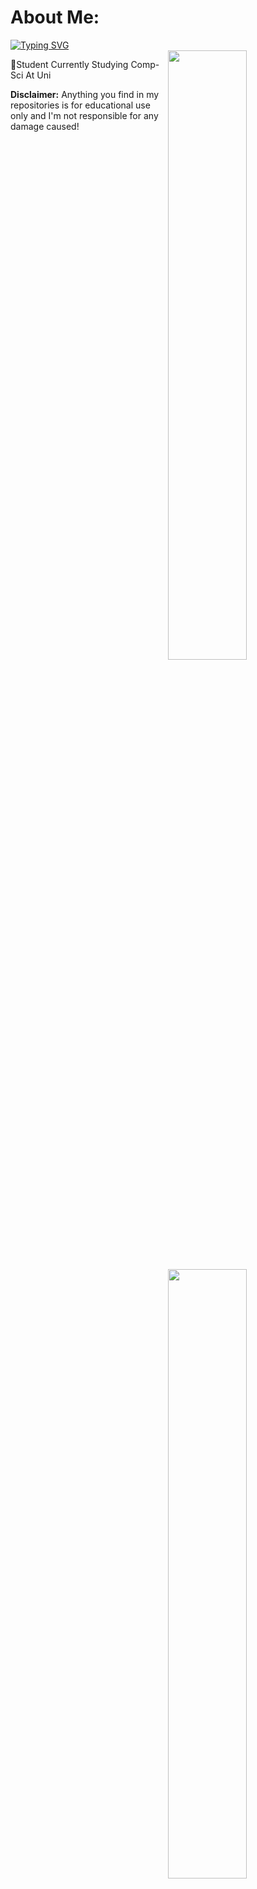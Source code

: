 # About Me:
[![Typing SVG](https://readme-typing-svg.demolab.com/?lines=Beamed+By+Spin+🐀)](https://git.io/typing-svg)   
<img width="50%" align="right" src="https://github-readme-stats.vercel.app/api?username=SillySpin&theme=gotham&hide_border=false&include_all_commits=false&count_private=false">
<img width="50%" align="right" src="https://github-readme-streak-stats.herokuapp.com/?user=SillySpin&theme=gotham&hide_border=false">


:speech_balloon:Student Currently Studying Comp-Sci At Uni

__Disclaimer:__ Anything you find in my repositories is for educational use only and I'm not responsible for any damage caused!


